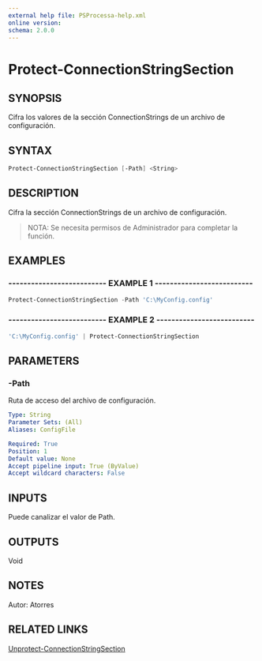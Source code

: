 ```yaml
---
external help file: PSProcessa-help.xml
online version: 
schema: 2.0.0
---
```


# Protect-ConnectionStringSection

## SYNOPSIS
Cifra los valores de la sección ConnectionStrings de un archivo de configuración.

## SYNTAX

```powershell
Protect-ConnectionStringSection [-Path] <String>
```

## DESCRIPTION
Cifra la sección ConnectionStrings de un archivo de configuración.

> NOTA: Se necesita permisos de Administrador para completar la función.

## EXAMPLES

### -------------------------- EXAMPLE 1 --------------------------
```powershell
Protect-ConnectionStringSection -Path 'C:\MyConfig.config'
```

### -------------------------- EXAMPLE 2 --------------------------
```powershell
'C:\MyConfig.config' | Protect-ConnectionStringSection
```

## PARAMETERS

### -Path
Ruta de acceso del archivo de configuración.

```yaml
Type: String
Parameter Sets: (All)
Aliases: ConfigFile

Required: True
Position: 1
Default value: None
Accept pipeline input: True (ByValue)
Accept wildcard characters: False
```

## INPUTS

Puede canalizar el valor de Path.

## OUTPUTS

Void

## NOTES
Autor: Atorres

## RELATED LINKS

[Unprotect-ConnectionStringSection](Unprotect-ConnectionStringSection.md)

